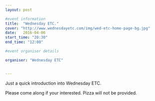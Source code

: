 ```yaml
---
layout: post

#event information
title:  "Wednesday ETC."
cover: "http://www.wednesdayetc.com/img/wed-etc-home-page-bg.jpg"
date:   2016-04-06
start_time: "20:30"
end_time: "12:00"

#event organiser details

organiser: "Wednesday ETC"


---
```


Just a quick introduction into Wednesday ETC.

Please come along if your interested. Pizza will not be provided.
